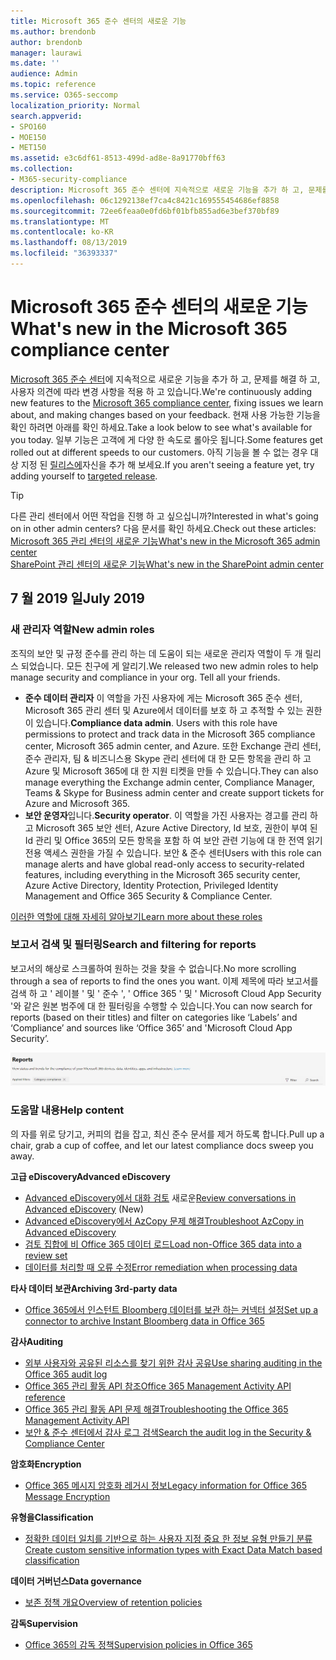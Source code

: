 ```yaml
---
title: Microsoft 365 준수 센터의 새로운 기능
ms.author: brendonb
author: brendonb
manager: laurawi
ms.date: ''
audience: Admin
ms.topic: reference
ms.service: O365-seccomp
localization_priority: Normal
search.appverid:
- SPO160
- MOE150
- MET150
ms.assetid: e3c6df61-8513-499d-ad8e-8a91770bff63
ms.collection:
- M365-security-compliance
description: Microsoft 365 준수 센터에 지속적으로 새로운 기능을 추가 하 고, 문제를 해결 하 고, 사용자 의견에 따라 변경 사항을 적용 하 고 있습니다. 이번 달에 제공 된 내용을 확인 합니다.
ms.openlocfilehash: 06c1292138ef7ca4c8421c169555454686ef8858
ms.sourcegitcommit: 72ee6feaa0e0fd6bf01bfb855ad6e3bef370bf89
ms.translationtype: MT
ms.contentlocale: ko-KR
ms.lasthandoff: 08/13/2019
ms.locfileid: "36393337"
---
```

# <a name="whats-new-in-the-microsoft-365-compliance-center"></a><span data-ttu-id="c4f91-104">Microsoft 365 준수 센터의 새로운 기능</span><span class="sxs-lookup"><span data-stu-id="c4f91-104">What's new in the Microsoft 365 compliance center</span></span>

<span data-ttu-id="c4f91-105">[Microsoft 365 준수 센터](microsoft-365-compliance-center.md)에 지속적으로 새로운 기능을 추가 하 고, 문제를 해결 하 고, 사용자 의견에 따라 변경 사항을 적용 하 고 있습니다.</span><span class="sxs-lookup"><span data-stu-id="c4f91-105">We're continuously adding new features to the [Microsoft 365 compliance center](microsoft-365-compliance-center.md), fixing issues we learn about, and making changes based on your feedback.</span></span> <span data-ttu-id="c4f91-106">현재 사용 가능한 기능을 확인 하려면 아래를 확인 하세요.</span><span class="sxs-lookup"><span data-stu-id="c4f91-106">Take a look below to see what's available for you today.</span></span> <span data-ttu-id="c4f91-107">일부 기능은 고객에 게 다양 한 속도로 롤아웃 됩니다.</span><span class="sxs-lookup"><span data-stu-id="c4f91-107">Some features get rolled out at different speeds to our customers.</span></span> <span data-ttu-id="c4f91-108">아직 기능을 볼 수 없는 경우 대상 지정 된 [릴리스에](https://docs.microsoft.com/office365/admin/manage/release-options-in-office-365)자신을 추가 해 보세요.</span><span class="sxs-lookup"><span data-stu-id="c4f91-108">If you aren't seeing a feature yet, try adding yourself to [targeted release](https://docs.microsoft.com/office365/admin/manage/release-options-in-office-365).</span></span>

> [!TIP]
> <span data-ttu-id="c4f91-109">다른 관리 센터에서 어떤 작업을 진행 하 고 싶으십니까?</span><span class="sxs-lookup"><span data-stu-id="c4f91-109">Interested in what's going on in other admin centers?</span></span> <span data-ttu-id="c4f91-110">다음 문서를 확인 하세요.</span><span class="sxs-lookup"><span data-stu-id="c4f91-110">Check out these articles:</span></span><br>[<span data-ttu-id="c4f91-111">Microsoft 365 관리 센터의 새로운 기능</span><span class="sxs-lookup"><span data-stu-id="c4f91-111">What's new in the Microsoft 365 admin center</span></span>](https://docs.microsoft.com/office365/admin/whats-new-in-preview?view=o365-worldwide)<br>[<span data-ttu-id="c4f91-112">SharePoint 관리 센터의 새로운 기능</span><span class="sxs-lookup"><span data-stu-id="c4f91-112">What's new in the SharePoint admin center</span></span>](https://docs.microsoft.com/sharepoint/what-s-new-in-admin-center)

## <a name="july-2019"></a><span data-ttu-id="c4f91-113">7 월 2019 일</span><span class="sxs-lookup"><span data-stu-id="c4f91-113">July 2019</span></span>

### <a name="new-admin-roles"></a><span data-ttu-id="c4f91-114">새 관리자 역할</span><span class="sxs-lookup"><span data-stu-id="c4f91-114">New admin roles</span></span>

<span data-ttu-id="c4f91-115">조직의 보안 및 규정 준수를 관리 하는 데 도움이 되는 새로운 관리자 역할이 두 개 릴리스 되었습니다. 모든 친구에 게 알리기.</span><span class="sxs-lookup"><span data-stu-id="c4f91-115">We released two new admin roles to help manage security and compliance in your org. Tell all your friends.</span></span>

- <span data-ttu-id="c4f91-116">**준수 데이터 관리자** 이 역할을 가진 사용자에 게는 Microsoft 365 준수 센터, Microsoft 365 관리 센터 및 Azure에서 데이터를 보호 하 고 추적할 수 있는 권한이 있습니다.</span><span class="sxs-lookup"><span data-stu-id="c4f91-116">**Compliance data admin**. Users with this role have permissions to protect and track data in the Microsoft 365 compliance center, Microsoft 365 admin center, and Azure.</span></span> <span data-ttu-id="c4f91-117">또한 Exchange 관리 센터, 준수 관리자, 팀 & 비즈니스용 Skype 관리 센터에 대 한 모든 항목을 관리 하 고 Azure 및 Microsoft 365에 대 한 지원 티켓을 만들 수 있습니다.</span><span class="sxs-lookup"><span data-stu-id="c4f91-117">They can also manage everything the Exchange admin center, Compliance Manager, Teams & Skype for Business admin center and create support tickets for Azure and Microsoft 365.</span></span>
- <span data-ttu-id="c4f91-118">**보안 운영자**입니다.</span><span class="sxs-lookup"><span data-stu-id="c4f91-118">**Security operator**.</span></span> <span data-ttu-id="c4f91-119">이 역할을 가진 사용자는 경고를 관리 하 고 Microsoft 365 보안 센터, Azure Active Directory, Id 보호, 권한이 부여 된 Id 관리 및 Office 365의 모든 항목을 포함 하 여 보안 관련 기능에 대 한 전역 읽기 전용 액세스 권한을 가질 수 있습니다. 보안 & 준수 센터</span><span class="sxs-lookup"><span data-stu-id="c4f91-119">Users with this role can manage alerts and have global read-only access to security-related features, including everything in the Microsoft 365 security center, Azure Active Directory, Identity Protection, Privileged Identity Management and Office 365 Security & Compliance Center.</span></span>

[<span data-ttu-id="c4f91-120">이러한 역할에 대해 자세히 알아보기</span><span class="sxs-lookup"><span data-stu-id="c4f91-120">Learn more about these roles</span></span>](https://docs.microsoft.com/office365/securitycompliance/permissions-microsoft-365-compliance-security)

### <a name="search-and-filtering-for-reports"></a><span data-ttu-id="c4f91-121">보고서 검색 및 필터링</span><span class="sxs-lookup"><span data-stu-id="c4f91-121">Search and filtering for reports</span></span>

<span data-ttu-id="c4f91-122">보고서의 해상로 스크롤하여 원하는 것을 찾을 수 없습니다.</span><span class="sxs-lookup"><span data-stu-id="c4f91-122">No more scrolling through a sea of reports to find the ones you want.</span></span> <span data-ttu-id="c4f91-123">이제 제목에 따라 보고서를 검색 하 고 ' 레이블 ' 및 ' 준수 ', ' Office 365 ' 및 ' Microsoft Cloud App Security '와 같은 원본 범주에 대 한 필터링을 수행할 수 있습니다.</span><span class="sxs-lookup"><span data-stu-id="c4f91-123">You can now search for reports (based on their titles) and filter on categories like ‘Labels’ and ‘Compliance’ and sources like ‘Office 365’ and 'Microsoft Cloud App Security’.</span></span>

![필터가 적용 된 보고서의 검색 및 필터 단추 화면 캡처](media/mcc_report_filtering.png)

### <a name="help-content"></a><span data-ttu-id="c4f91-125">도움말 내용</span><span class="sxs-lookup"><span data-stu-id="c4f91-125">Help content</span></span>

<span data-ttu-id="c4f91-126">의 자를 위로 당기고, 커피의 컵을 잡고, 최신 준수 문서를 제거 하도록 합니다.</span><span class="sxs-lookup"><span data-stu-id="c4f91-126">Pull up a chair, grab a cup of coffee, and let our latest compliance docs sweep you away.</span></span>

<span data-ttu-id="c4f91-127">**고급 eDiscovery**</span><span class="sxs-lookup"><span data-stu-id="c4f91-127">**Advanced eDiscovery**</span></span>
- <span data-ttu-id="c4f91-128">[Advanced eDiscovery에서 대화 검토](compliance20/conversation-review-sets.md) 새로운</span><span class="sxs-lookup"><span data-stu-id="c4f91-128">[Review conversations in Advanced eDiscovery](compliance20/conversation-review-sets.md) (New)</span></span>
- [<span data-ttu-id="c4f91-129">Advanced eDiscovery에서 AzCopy 문제 해결</span><span class="sxs-lookup"><span data-stu-id="c4f91-129">Troubleshoot AzCopy in Advanced eDiscovery</span></span>](compliance20/troubleshooting-azcopy.md)
- [<span data-ttu-id="c4f91-130">검토 집합에 비 Office 365 데이터 로드</span><span class="sxs-lookup"><span data-stu-id="c4f91-130">Load non-Office 365 data into a review set</span></span>](compliance20/load-non-office365-data.md)
- [<span data-ttu-id="c4f91-131">데이터를 처리할 때 오류 수정</span><span class="sxs-lookup"><span data-stu-id="c4f91-131">Error remediation when processing data</span></span>](compliance20/error-remediation.md)

<span data-ttu-id="c4f91-132">**타사 데이터 보관**</span><span class="sxs-lookup"><span data-stu-id="c4f91-132">**Archiving 3rd-party data**</span></span>
- [<span data-ttu-id="c4f91-133">Office 365에서 인스턴트 Bloomberg 데이터를 보관 하는 커넥터 설정</span><span class="sxs-lookup"><span data-stu-id="c4f91-133">Set up a connector to archive Instant Bloomberg data in Office 365</span></span>](archive-instant-bloomberg-data.md)

<span data-ttu-id="c4f91-134">**감사**</span><span class="sxs-lookup"><span data-stu-id="c4f91-134">**Auditing**</span></span>
- [<span data-ttu-id="c4f91-135">외부 사용자와 공유된 리소스를 찾기 위한 감사 공유</span><span class="sxs-lookup"><span data-stu-id="c4f91-135">Use sharing auditing in the Office 365 audit log</span></span>](use-sharing-auditing.md)
- [<span data-ttu-id="c4f91-136">Office 365 관리 활동 API 참조</span><span class="sxs-lookup"><span data-stu-id="c4f91-136">Office 365 Management Activity API reference</span></span>](https://docs.microsoft.com/office/office-365-management-api/office-365-management-activity-api-reference)
- [<span data-ttu-id="c4f91-137">Office 365 관리 활동 API 문제 해결</span><span class="sxs-lookup"><span data-stu-id="c4f91-137">Troubleshooting the Office 365 Management Activity API</span></span>](https://docs.microsoft.com/office/office-365-management-api/troubleshooting-the-office-365-management-activity-api)
- [<span data-ttu-id="c4f91-138">보안 & 준수 센터에서 감사 로그 검색</span><span class="sxs-lookup"><span data-stu-id="c4f91-138">Search the audit log in the Security & Compliance Center</span></span>](search-the-audit-log-in-security-and-compliance.md)

<span data-ttu-id="c4f91-139">**암호화**</span><span class="sxs-lookup"><span data-stu-id="c4f91-139">**Encryption**</span></span>
- [<span data-ttu-id="c4f91-140">Office 365 메시지 암호화 레거시 정보</span><span class="sxs-lookup"><span data-stu-id="c4f91-140">Legacy information for Office 365 Message Encryption</span></span>](legacy-information-for-message-encryption.md)

<span data-ttu-id="c4f91-141">**유형을**</span><span class="sxs-lookup"><span data-stu-id="c4f91-141">**Classification**</span></span>
- [<span data-ttu-id="c4f91-142">정확한 데이터 일치를 기반으로 하는 사용자 지정 중요 한 정보 유형 만들기 분류</span><span class="sxs-lookup"><span data-stu-id="c4f91-142">Create custom sensitive information types with Exact Data Match based classification</span></span>](create-custom-sensitive-information-types-with-exact-data-match-based-classification.md)

<span data-ttu-id="c4f91-143">**데이터 거버넌스**</span><span class="sxs-lookup"><span data-stu-id="c4f91-143">**Data governance**</span></span>
- [<span data-ttu-id="c4f91-144">보존 정책 개요</span><span class="sxs-lookup"><span data-stu-id="c4f91-144">Overview of retention policies</span></span>](retention-policies.md)

<span data-ttu-id="c4f91-145">**감독**</span><span class="sxs-lookup"><span data-stu-id="c4f91-145">**Supervision**</span></span>
- [<span data-ttu-id="c4f91-146">Office 365의 감독 정책</span><span class="sxs-lookup"><span data-stu-id="c4f91-146">Supervision policies in Office 365</span></span>](supervision-policies.md)